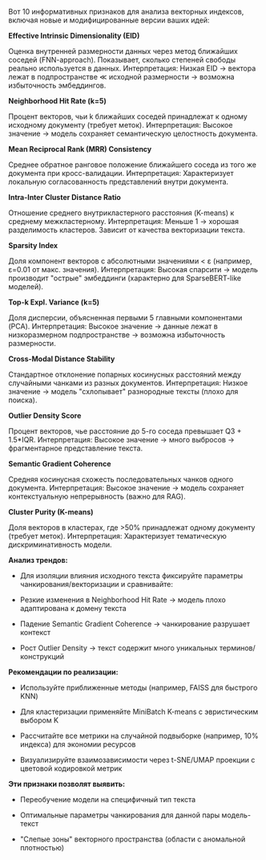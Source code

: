 Вот 10 информативных признаков для анализа векторных индексов, включая новые и модифицированные версии ваших идей:

**Effective Intrinsic Dimensionality (EID)**

Оценка внутренней размерности данных через метод ближайших соседей (FNN-approach). Показывает, сколько степеней свободы реально используется в данных.
Интерпретация: Низкая EID → вектора лежат в подпространстве ≪ исходной размерности → возможна избыточность эмбеддингов.

**Neighborhood Hit Rate (k=5)**

Процент векторов, чьи k ближайших соседей принадлежат к одному исходному документу (требует меток).
Интерпретация: Высокое значение → модель сохраняет семантическую целостность документа.

**Mean Reciprocal Rank (MRR) Consistency**

Среднее обратное ранговое положение ближайшего соседа из того же документа при кросс-валидации.
Интерпретация: Характеризует локальную согласованность представлений внутри документа.

**Intra-Inter Cluster Distance Ratio**

Отношение среднего внутрикластерного расстояния (K-means) к среднему межкластерному.
Интерпретация: Меньше 1 → хорошая разделимость кластеров. Зависит от качества векторизации текста.

**Sparsity Index**

Доля компонент векторов с абсолютными значениями < ε (например, ε=0.01 от макс. значения).
Интерпретация: Высокая спарсити → модель производит "острые" эмбеддинги (характерно для SparseBERT-like моделей).

**Top-k Expl. Variance (k=5)**

Доля дисперсии, объясненная первыми 5 главными компонентами (PCA).
Интерпретация: Высокое значение → данные лежат в низкоразмерном подпространстве → возможна избыточность размерности.

**Cross-Modal Distance Stability**

Стандартное отклонение попарных косинусных расстояний между случайными чанками из разных документов.
Интерпретация: Низкое значение → модель "схлопывает" разнородные тексты (плохо для поиска).

**Outlier Density Score**

Процент векторов, чье расстояние до 5-го соседа превышает Q3 + 1.5*IQR.
Интерпретация: Высокое значение → много выбросов → фрагментарное представление текста.

**Semantic Gradient Coherence**

Средняя косинусная схожесть последовательных чанков одного документа.
Интерпретация: Высокое значение → модель сохраняет контекстуальную непрерывность (важно для RAG).

**Cluster Purity (K-means)**

Доля векторов в кластерах, где >50% принадлежат одному документу (требует меток).
Интерпретация: Характеризует тематическую дискриминативность модели.

**Анализ трендов:**

* Для изоляции влияния исходного текста фиксируйте параметры чанкирования/векторизации и сравнивайте:

* Резкие изменения в Neighborhood Hit Rate → модель плохо адаптирована к домену текста

* Падение Semantic Gradient Coherence → чанкирование разрушает контекст

* Рост Outlier Density → текст содержит много уникальных терминов/конструкций

**Рекомендации по реализации:**

* Используйте приближенные методы (например, FAISS для быстрого KNN)

* Для кластеризации применяйте MiniBatch K-means с эвристическим выбором K

* Рассчитайте все метрики на случайной подвыборке (например, 10% индекса) для экономии ресурсов

* Визуализируйте взаимозависимости через t-SNE/UMAP проекции с цветовой кодировкой метрик

**Эти признаки позволят выявить:**

* Переобучение модели на специфичный тип текста

* Оптимальные параметры чанкирования для данной пары модель-текст

* "Слепые зоны" векторного пространства (области с аномальной плотностью)